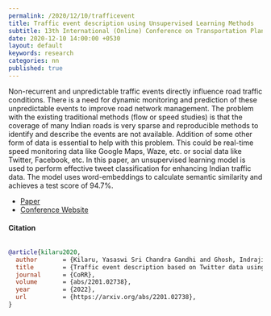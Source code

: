 ```yaml
---
permalink: /2020/12/10/trafficevent
title: Traffic event description using Unsupervised Learning Methods
subtitle: 13th International (Online) Conference on Transportation Planning and Implementation Methodologies for Developing Countries
date: 2020-12-10 14:00:00 +0530
layout: default
keywords: research
categories: nn
published: true
---
```


Non-recurrent and unpredictable traffic events directly influence road traffic conditions. There is a need for dynamic monitoring and prediction of these unpredictable events to improve road network management. The problem with the existing traditional methods (flow or speed studies) is that the coverage of many Indian roads is very sparse and reproducible methods to identify and describe the events are not available. Addition of some other form of data is essential to help with this problem. This could be real-time speed monitoring data like Google Maps, Waze, etc. or social data like Twitter, Facebook, etc. In this paper, an unsupervised learning model is used to perform effective tweet classification for enhancing Indian traffic data. The model uses word-embeddings to calculate semantic similarity and achieves a test score of 94.7%.

- [Paper](https://dblp.org/rec/journals/corr/abs-2201-02738.html)
- [Conference Website](https://www.civil.iitb.ac.in/~tse/tpmdc_web/index.phtml)

#### Citation

```bibtex

@article{kilaru2020,
  author       = {Kilaru, Yasaswi Sri Chandra Gandhi and Ghosh, Indrajit},
  title        = {Traffic event description based on Twitter data using Unsupervised Learning Methods for Indian road conditions},
  journal      = {CoRR},
  volume       = {abs/2201.02738},
  year         = {2022},
  url          = {https://arxiv.org/abs/2201.02738},
}

```


